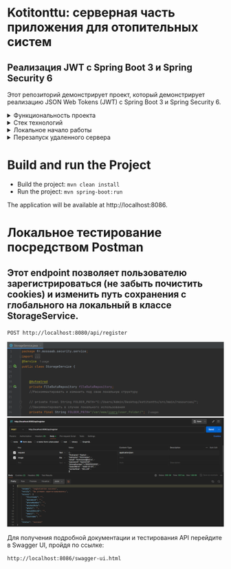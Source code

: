 # Kotitonttu: серверная часть приложения для отопительных систем

## Реализация JWT с Spring Boot 3 и Spring Security 6

Этот репозиторий демонстрирует проект, который демонстрирует реализацию 
JSON Web Tokens (JWT) с Spring Boot 3 и Spring Security 6. 
<details>
  <summary>Функциональность проекта</summary>

  - Регистрация пользователя и вход в систему с аутентификацией по JWT
  - Токен обновления хранится в базе данных
  - Авторизация на основе ролей с разрешениями
  - Настроенная обработка отказа в доступе
  - Интеграция документации OpenAPI (Swagger)
</details>

<details>
  <summary>Стек технологий</summary>

  - ![Spring Boot](https://img.shields.io/badge/Spring%20Boot-3-green) Spring Boot 3
  - ![Spring Security](https://img.shields.io/badge/Spring%20Security-blue) Spring Security
  - ![Spring Data JPA](https://img.shields.io/badge/Spring%20Data%20JPA-orange) Spring Data JPA
  - ![Пользовательская валидация Spring Boot](https://img.shields.io/badge/Custom%20Validation-yellow) Пользовательская валидация Spring Boot
  - ![JWT](https://img.shields.io/badge/JWT-red) JSON Web Tokens (JWT)
  - ![BCrypt](https://img.shields.io/badge/BCrypt-purple) BCrypt
  - ![Maven](https://img.shields.io/badge/Maven-blueviolet) Maven
  - ![OpenAPI](https://img.shields.io/badge/OpenAPI-lightgrey) OpenAPI (SpringDoc Impl)
  - ![Lombok](https://img.shields.io/badge/Lombok-darkblue) Lombok
</details>

<details>
  <summary>Локальное начало работы</summary>

  1) Чтобы начать работу с этим проектом, вам нужно будет установить следующее на своем локальном компьютере:
     - JDK 17+ (указано в файле pom.xml)
     - IDE (желательно IntelliJ IDEA)
     - SDK, которую я использую:
       ![register](sdk.png)
  
  2) В файле application.properties поменять username и password MySQL c глобального на свой локальный:
     ```properties
     #Это:
     spring.datasource.username=kotitonttu
     spring.datasource.password=Eq13034513!
     ```
     ```properties
     #Заменить например на это:
     spring.datasource.username=root
     spring.datasource.password=sasha
     ```
  3) Создать в консоли или через графический интерфейс посредством приложения "MySQL Workbench" новую пустую схему с названием "vuary" согласно настройке:
     ```properties
     spring.datasource.url=jdbc:mysql://127.0.0.1:3306/vuary?serverTimezone=Europe/Moscow
     ```
     ![mysqlcreateschema](mysqlcreateschema.png)
  
  4) Запустить сервер через уже настроенную конфигурацию "SecurityApplication"
</details>

<details>
  <summary>Перезапуск удаленного сервера</summary>

  1. Открыть окошко с командой одновременно нажмите клавишу Windows и кнопку R
  2. Наберите в строке cmd, а затем зажмите комбинацию Ctrl+Shift+Enter
  3. Входим на сервер через команду:
     ```bash
     ssh root@31.129.102.70
     ```
  4. Потом попросит пароль, вводим:
     ```bash
     Qq13037613!
     ```
  5. Перезапускаем сервер:
     ```bash
     cd kotitonttu
     sh shutdown.sh
     tail -f log.txt
     ctrl + c
     cd ~
     rm -r kotitonttu
     git clone https://github.com/Kichmarevitmo/kotitonttu.git
     cd kotitonttu
     mvn wrapper:wrapper
     ./mvnw spring-boot:run
     ctrl + c
     sh startup.sh
     tail -f log.txt
     ctrl + c
     exit
     ```
</details>

# Build and run the Project
- Build the project: `mvn clean install`
- Run the project: `mvn spring-boot:run`

The application will be available at http://localhost:8086.

# Локальное тестирование посредством Postman 
## Этот endpoint позволяет пользователю зарегистрироваться (не забыть почистить cookies) и изменить путь сохранения с глобального на локальный в классе StorageService.


`POST http://localhost:8080/api/register`

![storage_service](storage_service.png)
![api_register](api_register.png)

Для получения подробной документации и тестирования API перейдите в Swagger UI, пройдя по ссылке:
```
http://localhost:8086/swagger-ui.html
```
